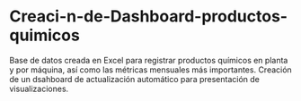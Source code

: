 # Creaci-n-de-Dashboard-productos-quimicos
Base de datos creada en Excel para registrar productos químicos en planta y por máquina, así como las métricas mensuales más importantes.
Creación de un dsahboard de actualización automático para presentación de visualizaciones.
